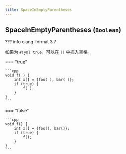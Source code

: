```yaml
---
title: SpaceInEmptyParentheses
---
```


## SpaceInEmptyParentheses (`Boolean`)

??? info
    clang-format 3.7

如果为 `#!yml true`，可以在 `()` 中插入空格。

=== "true"

    ```cpp
    void f( ) {
        int x[] = {foo( ), bar( )};
        if (true) {
            f( );
        }
    }
    ```

=== "false"

    ```cpp
    void f() {
        int x[] = {foo(), bar()};
        if (true) {
            f();
        }
    }
    ```
